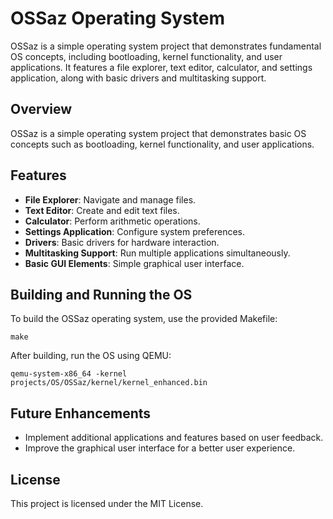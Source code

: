 # OSSaz Operating System


OSSaz is a simple operating system project that demonstrates fundamental OS concepts, including bootloading, kernel functionality, and user applications. It features a file explorer, text editor, calculator, and settings application, along with basic drivers and multitasking support.


## Overview
OSSaz is a simple operating system project that demonstrates basic OS concepts such as bootloading, kernel functionality, and user applications.

## Features
- **File Explorer**: Navigate and manage files.
- **Text Editor**: Create and edit text files.
- **Calculator**: Perform arithmetic operations.
- **Settings Application**: Configure system preferences.
- **Drivers**: Basic drivers for hardware interaction.
- **Multitasking Support**: Run multiple applications simultaneously.
- **Basic GUI Elements**: Simple graphical user interface.

## Building and Running the OS
To build the OSSaz operating system, use the provided Makefile:
```
make
```
After building, run the OS using QEMU:
```
qemu-system-x86_64 -kernel projects/OS/OSSaz/kernel/kernel_enhanced.bin
```

## Future Enhancements
- Implement additional applications and features based on user feedback.
- Improve the graphical user interface for a better user experience.

## License
This project is licensed under the MIT License.
